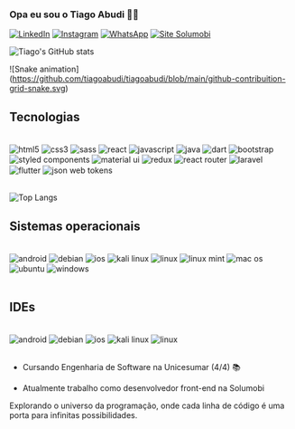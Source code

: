 
### Opa eu sou o Tiago Abudi ✌🏻

[![LinkedIn](https://img.shields.io/badge/LinkedIn-0077B5?style=for-the-badge&logo=linkedin&logoColor=white)](https://www.linkedin.com/in/tiago-abudi-12502b22b/) [![Instagram](https://img.shields.io/badge/Instagram-E4405F?style=for-the-badge&logo=instagram&logoColor=white)](https://www.instagram.com/tiago_abudi/) [![WhatsApp](https://img.shields.io/badge/WhatsApp-25D366?style=for-the-badge&logo=whatsapp&logoColor=white)](https://wa.me/5544991619288) [![Site Solumobi](https://img.shields.io/website-up-down-green-red/http/monip.org.svg)](http://solumobi.com.br/)

![Tiago's GitHub stats](https://github-readme-stats.vercel.app/api?username=tiagoabudi&show_icons=true&theme=dracula)

![Snake animation] (https://github.com/tiagoabudi/tiagoabudi/blob/main/github-contribuition-grid-snake.svg)

## Tecnologias

<div style="display: inline_block"><br/>
    <img align="center" alt="html5" src="https://img.shields.io/badge/HTML5-E34F26?style=for-the-badge&logo=html5&logoColor=white"/>
    <img align="center" alt="css3" src="https://img.shields.io/badge/CSS3-1572B6?style=for-the-badge&logo=css3&logoColor=white"/>
    <img align="center" alt="sass" src="https://img.shields.io/badge/Sass-CC6699?style=for-the-badge&logo=sass&logoColor=white"/>
    <img align="center" alt="react" src="https://img.shields.io/badge/React-20232A?style=for-the-badge&logo=react&logoColor=61DAFB"/>
    <img align="center" alt="javascript" src="https://img.shields.io/badge/JavaScript-F7DF1E?style=for-the-badge&logo=javascript&logoColor=black"/>
    <img align="center" alt="java" src="https://img.shields.io/badge/Java-ED8B00?style=for-the-badge&logo=openjdk&logoColor=white"/>
    <img align="center" alt="dart" src="https://img.shields.io/badge/Dart-0175C2?style=for-the-badge&logo=dart&logoColor=white"/>
    <img align="center" alt="bootstrap" src="https://img.shields.io/badge/Bootstrap-563D7C?style=for-the-badge&logo=bootstrap&logoColor=white"/>
    <img align="center" alt="styled components" src="https://img.shields.io/badge/styled--components-DB7093?style=for-the-badge&logo=styled-components&logoColor=white"/>
    <img align="center" alt="material ui" src="https://img.shields.io/badge/Material--UI-0081CB?style=for-the-badge&logo=material-ui&logoColor=white"/>
    <img align="center" alt="redux" src="https://img.shields.io/badge/Redux-593D88?style=for-the-badge&logo=redux&logoColor=white"/>
    <img align="center" alt="react router" src="https://img.shields.io/badge/React_Router-CA4245?style=for-the-badge&logo=react-router&logoColor=white"/>
    <img align="center" alt="laravel" src="https://img.shields.io/badge/Laravel-FF2D20?style=for-the-badge&logo=laravel&logoColor=white"/>
    <img align="center" alt="flutter" src="https://img.shields.io/badge/Flutter-02569B?style=for-the-badge&logo=flutter&logoColor=white"/>
    <img align="center" alt="json web tokens" src="https://img.shields.io/badge/json%20web%20tokens-323330?style=for-the-badge&logo=json-web-tokens&logoColor=pink"/>
</div> <br/>

![Top Langs](https://github-readme-stats.vercel.app/api/top-langs/?username=tiagoabudi&layout=compact)

## Sistemas operacionais 

<div style="display: inline_block"><br/>
    <img align="center" alt="android" src="https://img.shields.io/badge/Android-3DDC84?style=for-the-badge&logo=android&logoColor=white"/>
    <img align="center" alt="debian" src="https://img.shields.io/badge/Debian-A81D33?style=for-the-badge&logo=debian&logoColor=white"/>
    <img align="center" alt="ios" src="https://img.shields.io/badge/iOS-000000?style=for-the-badge&logo=ios&logoColor=white"/>
    <img align="center" alt="kali linux" src="https://img.shields.io/badge/Kali_Linux-557C94?style=for-the-badge&logo=kali-linux&logoColor=white"/>
    <img align="center" alt="linux" src="https://img.shields.io/badge/Linux-FCC624?style=for-the-badge&logo=linux&logoColor=black"/>
    <img align="center" alt="linux mint" src="https://img.shields.io/badge/Linux_Mint-87CF3E?style=for-the-badge&logo=linux-mint&logoColor=white"/>
    <img align="center" alt="mac os" src="https://img.shields.io/badge/mac%20os-000000?style=for-the-badge&logo=apple&logoColor=white"/>
    <img align="center" alt="ubuntu" src="https://img.shields.io/badge/Ubuntu-E95420?style=for-the-badge&logo=ubuntu&logoColor=white"/>
    <img align="center" alt="windows" src="https://img.shields.io/badge/Windows-0078D6?style=for-the-badge&logo=windows&logoColor=white"/>
</div> <br/>

## IDEs

<div style="display: inline_block"><br/>
    <img align="center" alt="android" src="https://img.shields.io/badge/Android_Studio-3DDC84?style=for-the-badge&logo=android-studio&logoColor=white"/>
    <img align="center" alt="debian" src="https://img.shields.io/badge/Arduino_IDE-00979D?style=for-the-badge&logo=arduino&logoColor=white"/>
    <img align="center" alt="ios" src="https://img.shields.io/badge/Eclipse-2C2255?style=for-the-badge&logo=eclipse&logoColor=white"/>
    <img align="center" alt="kali linux" src="https://img.shields.io/badge/sublime_text-%23575757.svg?&style=for-the-badge&logo=sublime-text&logoColor=important"/>
    <img align="center" alt="linux" src="https://img.shields.io/badge/Visual_Studio_Code-0078D4?style=for-the-badge&logo=visual%20studio%20code&logoColor=white"/>
</div> <br/>

- Cursando Engenharia de Software na Unicesumar (4/4) 📚

- Atualmente trabalho como desenvolvedor front-end na Solumobi

Explorando o universo da programação, onde cada linha de código é uma porta para infinitas possibilidades.
